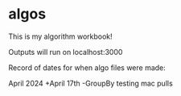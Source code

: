 # algos

This is my algorithm workbook!

Outputs will run on localhost:3000


Record of dates for when algo files were made:

April 2024
+April 17th
-GroupBy
testing mac pulls